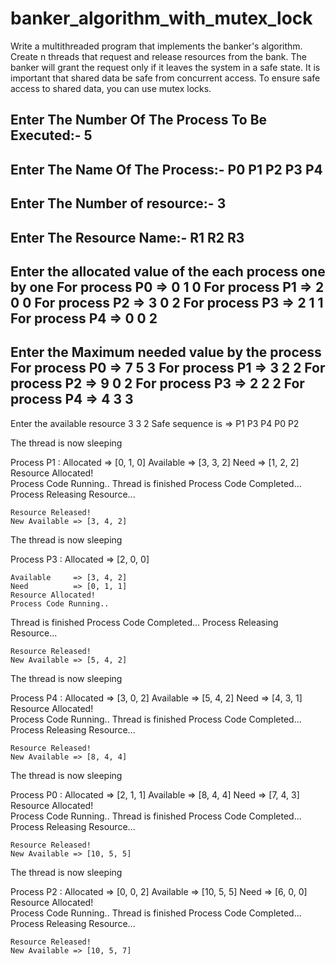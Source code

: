 # banker_algorithm_with_mutex_lock
Write a multithreaded program that implements the banker's algorithm. Create n threads that request and release resources from the bank. The banker will grant the request only if it leaves the system in a safe state. It is important that shared data be safe from concurrent access. To ensure safe access to shared data, you can use mutex locks.



Enter The Number Of The Process To Be Executed:-
5
-------------------------------------------------------------------
Enter The Name Of The Process:-
P0 P1 P2 P3 P4
-------------------------------------------------------------------
Enter The Number of resource:-
3
-------------------------------------------------------------------
Enter The Resource Name:-
R1 R2 R3
-------------------------------------------------------------------
Enter the allocated value of the each process one by one
For process  P0 =>
0 1 0
For process  P1 =>
2 0 0
For process  P2 =>
3 0 2
For process  P3 =>
2 1 1
For process  P4 =>
0 0 2
-------------------------------------------------------------------
Enter the Maximum needed value by the process
For process  P0 =>
7 5 3
For process  P1 =>
3 2 2
For process  P2 =>
9 0 2
For process  P3 =>
2 2 2
For process  P4 =>
4 3 3
-------------------------------------------------------------------
Enter the available resource
3 3 2
Safe sequence is =>
P1 P3 P4 P0 P2



The  thread is now sleeping


Process P1 :
    Allocated     => [0, 1, 0]
    Available     => [3, 3, 2]
    Need          => [1, 2, 2]
    Resource Allocated!  
    Process Code Running..
Thread is finished
    Process Code Completed...
    Process Releasing Resource...
 
    Resource Released!
    New Available => [3, 4, 2]



The  thread is now sleeping

Process P3 :
    Allocated     => [2, 0, 0]

    Available     => [3, 4, 2]
    Need          => [0, 1, 1]
    Resource Allocated!  
    Process Code Running..
Thread is finished
    Process Code Completed...
    Process Releasing Resource...
 
    Resource Released!
    New Available => [5, 4, 2]



The  thread is now sleeping


Process P4 :
    Allocated     => [3, 0, 2]
    Available     => [5, 4, 2]
    Need          => [4, 3, 1]
    Resource Allocated!  
    Process Code Running..
Thread is finished
    Process Code Completed...
    Process Releasing Resource...
 
    Resource Released!
    New Available => [8, 4, 4]



The  thread is now sleeping


Process P0 :
    Allocated     => [2, 1, 1]
    Available     => [8, 4, 4]
    Need          => [7, 4, 3]
    Resource Allocated!  
    Process Code Running..
Thread is finished
    Process Code Completed...
    Process Releasing Resource...
 
    Resource Released!
    New Available => [10, 5, 5]



The  thread is now sleeping

Process
 P2 :
    Allocated     => [0, 0, 2]
    Available     => [10, 5, 5]
    Need          => [6, 0, 0]
    Resource Allocated!  
    Process Code Running..
Thread is finished
    Process Code Completed...
    Process Releasing Resource...
 
    Resource Released!
    New Available => [10, 5, 7]
